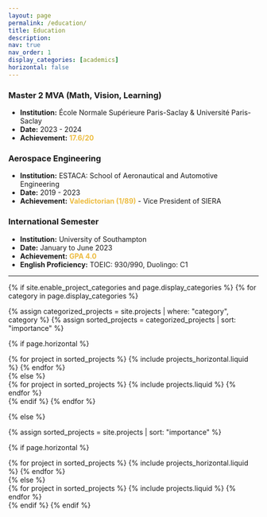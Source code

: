 ```yaml
---
layout: page
permalink: /education/
title: Education
description: 
nav: true
nav_order: 1
display_categories: [academics]
horizontal: false
---
```


### Master 2 MVA (Math, Vision, Learning)
- **Institution:** École Normale Supérieure Paris-Saclay & Université Paris-Saclay  
- **Date:** 2023 - 2024  
- **Achievement:** <span style="color:rgb(237, 188, 64); font-weight: bold;">17.6/20</span>  

### Aerospace Engineering
- **Institution:** ESTACA: School of Aeronautical and Automotive Engineering  
- **Date:** 2019 - 2023  
- **Achievement:** <span style="color:rgb(237, 188, 64); font-weight: bold;">Valedictorian (1/89)</span> - Vice President of SIERA  

### International Semester
- **Institution:** University of Southampton  
- **Date:** January to June 2023  
- **Achievement:** <span style="color:rgb(237, 188, 64); font-weight: bold;">GPA 4.0</span>  
- **English Proficiency:** TOEIC: 930/990, Duolingo: C1

---

<!-- pages/projects.md -->
<div class="projects">
{% if site.enable_project_categories and page.display_categories %}
  <!-- Display categorized projects -->
  {% for category in page.display_categories %}

  <!-- 
  <a id="{{ category }}" href=".#{{ category }}">
    <h2 class="category">{{ category }}</h2>
  </a>
  -->
  {% assign categorized_projects = site.projects | where: "category", category %}
  {% assign sorted_projects = categorized_projects | sort: "importance" %}
  <!-- Generate cards for each project -->
  {% if page.horizontal %}
  <div class="container">
    <div class="row row-cols-1 row-cols-md-2">
    {% for project in sorted_projects %}
      {% include projects_horizontal.liquid %}
    {% endfor %}
    </div>
  </div>
  {% else %}
  <div class="row row-cols-1 row-cols-md-3">
    {% for project in sorted_projects %}
      {% include projects.liquid %}
    {% endfor %}
  </div>
  {% endif %}
  {% endfor %}

{% else %}

<!-- Display projects without categories -->

{% assign sorted_projects = site.projects | sort: "importance" %}

  <!-- Generate cards for each project -->

{% if page.horizontal %}

  <div class="container">
    <div class="row row-cols-1 row-cols-md-2">
    {% for project in sorted_projects %}
      {% include projects_horizontal.liquid %}
    {% endfor %}
    </div>
  </div>
  {% else %}
  <div class="row row-cols-1 row-cols-md-3">
    {% for project in sorted_projects %}
      {% include projects.liquid %}
    {% endfor %}
  </div>
  {% endif %}
{% endif %}
</div>

